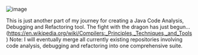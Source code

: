 ![image](https://github.com/Freya-Ebba-Christ/JavaCodeAnalysisTool/assets/57752514/d33c296e-654f-47d7-a89a-a22eccb1c835)

This is just another part of my journey for creating a Java Code Analysis, Debugging and Refactoring tool.
The fight with the dragon has just begun... (https://en.wikipedia.org/wiki/Compilers:_Principles,_Techniques,_and_Tools)
Note: I will eventually merge all currently existing repositories involving code analysis, debugging and refactoring into one comprehensive suite.
